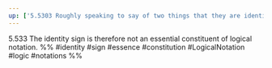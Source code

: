 ```yaml
---
up: ['5.5303 Roughly speaking to say of two things that they are identical is nonsense']
---
```

5.533 The identity sign is therefore not an essential constituent of logical notation.
 %%
#identity #sign #essence #constitution #LogicalNotation #logic #notations %%